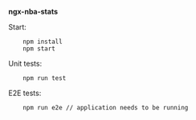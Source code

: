 **ngx-nba-stats**

Start:
```$xslt
    npm install
    npm start
```

Unit tests:
```$xslt
    npm run test
```

E2E tests:
```$xslt
    npm run e2e // application needs to be running
```